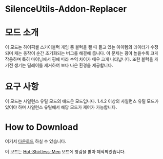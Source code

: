 # SilenceUtils-Addon-Replacer

# 모드 소개
이 모드는 하이픽셀 스카이블럭 게임 중 블럭을 캘 때 들고 있는 아이템의 데이터가 수정되며 캐는 동작이 순간 초기화되는 버그를 해결해 줍니다.
이 문제는 핑이 높을수록 크게 작용하며 특히 마이닝에서 핑에 따라 수익 차이가 매우 크게 나타납니다.
또한 블럭을 캐기전 생기는 딜레이를 제거하여 보다 나은 환경을 제공합니다.

# 요구 사항
이 모드는 사일런스 유틸 모드의 애드온 모드입니다.
1.4.2 이상의 사일런스 유틸 모드가 있어야 하며 사일런스 유틸에서 해당 모드가 제어가 가능합니다.

# How to Download
여기서 [다운로드](https://github.com/SILENCE-SIMSOOL/SilenceUtils-Addon-Replacer/releases/download/2.1/SUAddon_Replacer-2.1.jar) 하실 수 있습니다.

이 모드는 [Hot-Shirtless-Men](https://github.com/Rekteiru/Hot-Shirtless-Men) 모드에 영감을 받아 제작되었습니다.
